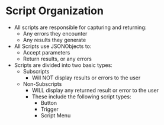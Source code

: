 # Script Organization

- All scripts are responsible for capturing and returning:
  - Any errors they encounter
  - Any results they generate
- All Scripts use JSONObjects to:
  - Accept parameters
  - Return results, or any errors
- Scripts are divided into two basic types:
  - Subscripts
    - Will NOT display results or errors to the user
  - Non-Subscripts 
    - WILL display any returned result or error to the user
    - These include the following script types:
      - Button
      - Trigger
      - Script Menu
